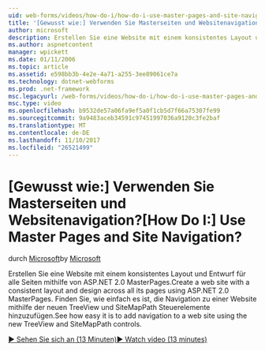 ```yaml
---
uid: web-forms/videos/how-do-i/how-do-i-use-master-pages-and-site-navigation
title: '[Gewusst wie:] Verwenden Sie Masterseiten und Websitenavigation? | Microsoft-Dokumentation'
author: microsoft
description: Erstellen Sie eine Website mit einem konsistentes Layout und Entwurf für alle Seiten mithilfe von ASP.NET 2.0 MasterPages. Finden Sie, wie einfach es ist, die Navigation zu einer Website hinzufügen...
ms.author: aspnetcontent
manager: wpickett
ms.date: 01/11/2006
ms.topic: article
ms.assetid: e598bb3b-4e2e-4a71-a255-3ee89061ce7a
ms.technology: dotnet-webforms
ms.prod: .net-framework
msc.legacyurl: /web-forms/videos/how-do-i/how-do-i-use-master-pages-and-site-navigation
msc.type: video
ms.openlocfilehash: b9532de57a06fa9ef5a0f1cb5d7f66a75307fe99
ms.sourcegitcommit: 9a9483aceb34591c97451997036a9120c3fe2baf
ms.translationtype: MT
ms.contentlocale: de-DE
ms.lasthandoff: 11/10/2017
ms.locfileid: "26521499"
---
```

<a name="how-do-i-use-master-pages-and-site-navigation"></a><span data-ttu-id="7d063-105">[Gewusst wie:] Verwenden Sie Masterseiten und Websitenavigation?</span><span class="sxs-lookup"><span data-stu-id="7d063-105">[How Do I:] Use Master Pages and Site Navigation?</span></span>
====================
<span data-ttu-id="7d063-106">durch [Microsoft](https://github.com/microsoft)</span><span class="sxs-lookup"><span data-stu-id="7d063-106">by [Microsoft](https://github.com/microsoft)</span></span>

<span data-ttu-id="7d063-107">Erstellen Sie eine Website mit einem konsistentes Layout und Entwurf für alle Seiten mithilfe von ASP.NET 2.0 MasterPages.</span><span class="sxs-lookup"><span data-stu-id="7d063-107">Create a web site with a consistent layout and design across all its pages using ASP.NET 2.0 MasterPages.</span></span> <span data-ttu-id="7d063-108">Finden Sie, wie einfach es ist, die Navigation zu einer Website mithilfe der neuen TreeView und SiteMapPath Steuerelemente hinzuzufügen.</span><span class="sxs-lookup"><span data-stu-id="7d063-108">See how easy it is to add navigation to a web site using the new TreeView and SiteMapPath controls.</span></span>

[<span data-ttu-id="7d063-109">&#9654; Sehen Sie sich an (13 Minuten)</span><span class="sxs-lookup"><span data-stu-id="7d063-109">&#9654; Watch video (13 minutes)</span></span>](https://channel9.msdn.com/Blogs/ASP-NET-Site-Videos/how-do-i-use-master-pages-and-site-navigation)
